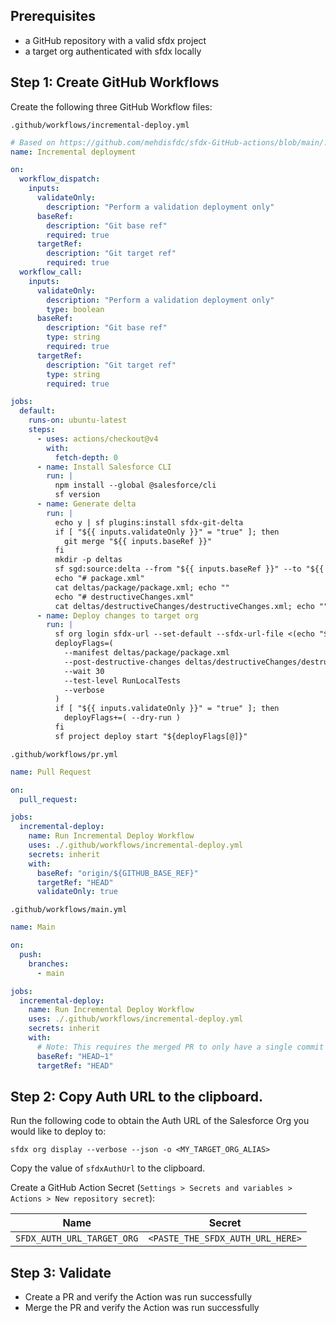 ## Prerequisites

- a GitHub repository with a valid sfdx project
- a target org authenticated with sfdx locally

## Step 1: Create GitHub Workflows

Create the following three GitHub Workflow files:

`.github/workflows/incremental-deploy.yml`

```yaml
# Based on https://github.com/mehdisfdc/sfdx-GitHub-actions/blob/main/.github/workflows/main.yml
name: Incremental deployment

on:
  workflow_dispatch:
    inputs:
      validateOnly:
        description: "Perform a validation deployment only"
      baseRef:
        description: "Git base ref"
        required: true
      targetRef:
        description: "Git target ref"
        required: true
  workflow_call:
    inputs:
      validateOnly:
        description: "Perform a validation deployment only"
        type: boolean
      baseRef:
        description: "Git base ref"
        type: string
        required: true
      targetRef:
        description: "Git target ref"
        type: string
        required: true

jobs:
  default:
    runs-on: ubuntu-latest
    steps:
      - uses: actions/checkout@v4
        with:
          fetch-depth: 0
      - name: Install Salesforce CLI
        run: |
          npm install --global @salesforce/cli
          sf version
      - name: Generate delta
        run: |
          echo y | sf plugins:install sfdx-git-delta
          if [ "${{ inputs.validateOnly }}" = "true" ]; then
            git merge "${{ inputs.baseRef }}"
          fi
          mkdir -p deltas
          sf sgd:source:delta --from "${{ inputs.baseRef }}" --to "${{ inputs.targetRef }}" --output deltas --generate-delta --ignore .forceignore
          echo "# package.xml"
          cat deltas/package/package.xml; echo ""
          echo "# destructiveChanges.xml"
          cat deltas/destructiveChanges/destructiveChanges.xml; echo ""
      - name: Deploy changes to target org
        run: |
          sf org login sfdx-url --set-default --sfdx-url-file <(echo "${{ secrets.SFDX_AUTH_URL_TARGET_ORG }}")
          deployFlags=(
            --manifest deltas/package/package.xml
            --post-destructive-changes deltas/destructiveChanges/destructiveChanges.xml
            --wait 30
            --test-level RunLocalTests
            --verbose
          )
          if [ "${{ inputs.validateOnly }}" = "true" ]; then
            deployFlags+=( --dry-run )
          fi
          sf project deploy start "${deployFlags[@]}"
```

`.github/workflows/pr.yml`

```yaml
name: Pull Request

on:
  pull_request:

jobs:
  incremental-deploy:
    name: Run Incremental Deploy Workflow
    uses: ./.github/workflows/incremental-deploy.yml
    secrets: inherit
    with:
      baseRef: "origin/${GITHUB_BASE_REF}"
      targetRef: "HEAD"
      validateOnly: true
```

`.github/workflows/main.yml`

```yaml
name: Main

on:
  push:
    branches:
      - main

jobs:
  incremental-deploy:
    name: Run Incremental Deploy Workflow
    uses: ./.github/workflows/incremental-deploy.yml
    secrets: inherit
    with:
      # Note: This requires the merged PR to only have a single commit or merge commit
      baseRef: "HEAD~1"
      targetRef: "HEAD"
```

## Step 2: Copy Auth URL to the clipboard.

Run the following code to obtain the Auth URL of the Salesforce Org you would like to deploy to:

```console
sfdx org display --verbose --json -o <MY_TARGET_ORG_ALIAS>
```

Copy the value of `sfdxAuthUrl` to the clipboard.

Create a GitHub Action Secret (`Settings > Secrets and variables > Actions > New repository secret`):

| Name                       | Secret                           |
| -------------------------- | -------------------------------- |
| `SFDX_AUTH_URL_TARGET_ORG` | `<PASTE_THE_SFDX_AUTH_URL_HERE>` |

## Step 3: Validate

- Create a PR and verify the Action was run successfully
- Merge the PR and verify the Action was run successfully
